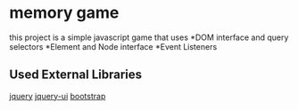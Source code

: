 # memory game
this project is a simple javascript game that uses
*DOM interface and query selectors
*Element and Node interface
*Event Listeners

## Used External Libraries
[jquery](https://jquery.com/)
[jquery-ui](https://jqueryui.com/)
[bootstrap](https://getbootstrap.com/)


 